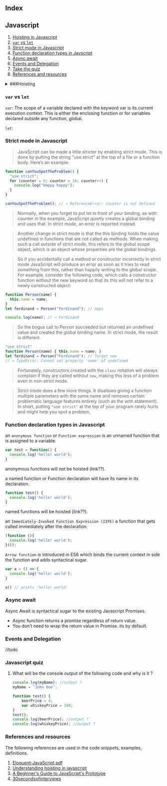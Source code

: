 ## Index
## Javascript

1. [Hoisting in Javascript](#hoisting)
2. [`var` vs `let`](#var-vs-let)
3. [Strict mode in Javascript](#strict-mode-in-Javascript)
3. [Function declaration types in Javscript](#function-declaration-types-in-javascript)
4. [Async await](#async-await)
5. [Events and Delegation](#events-and-delegation)
6. [Take the quiz](#javascript-quiz)
7. [References and resources](#references-and-resources)



<details>
<summary>###Hoisting</summary>

> Hoisting is a JavaScript mechanism where variables and function declarations are moved to the top of their scope before code execution.  

> Inevitably, this means that no matter where functions and variables are declared, they are moved to the top of their scope regardless of whether their scope is global or local.  

> Of note however, is the fact that the hoisting mechanism only moves the declaration. The assignments are left in place.  

> we can use variables before we declare them. However, we have to be careful because the hoisted variable is initialized with a value of undefined. The best option would be to declare and initialize our variable before use.  



````javascript
printMessage("Github"); // outputs "Hello Github"

function printMessage(msg) {
  console.log("Hello " + msg);
}

````
````javascript
function setBeerPrice(){
  beerPrice = 10;
}

setBeerPrice();

console.log(beerPrice);

function setBeerPriceAgain(){
  var beerPrice = 20;
}

setBeerPriceAgain();

console.log(beerPrice); // outputs 10.🤷‍
````

</details>

### `var` vs `let`
`var`: The scope of a variable declared with the keyword var is its current execution context. This is either the enclosing function or for variables declared outside any function, global.

`let`: 

### Strict mode in Javascript

> JavaScript can be made a little stricter by enabling strict mode. This is done by
putting the string "use strict" at the top of a file or a function body. Here’s an example:

````javascript
function canYouSpotTheProblem() {
  "use strict";
  for (counter = 0; counter < 10; counter++) {
    console.log("Happy happy");
  }
}

canYouSpotTheProblem(); // → ReferenceError: counter is not defined
````
> Normally, when you forget to put let in front of your binding, as with
counter in the example, JavaScript quietly creates a global binding and uses
that. In strict mode, an error is reported instead.

> Another change in strict mode is that the this binding holds the value undefined in functions that are not called as methods. When making such a call outside of strict mode, this refers to the global scope object, which is an object whose properties are the global bindings. 

> So if you accidentally call
a method or constructor incorrectly in strict mode JavaScript will produce an error as soon as it tries to read something from this, rather than happily
writing to the global scope. For example, consider the following code, which calls a constructor function
without the new keyword so that its this will not refer to a newly constructed
object:


````javascript
function Person(name) { 
  this.name = name;
}
let ferdinand = Person("Ferdinand"); // oops

console.log(name); // → Ferdinand
````

> So the bogus call to Person succeeded but returned an undefined value and
created the global binding name. In strict mode, the result is different.


````javascript
"use strict"
function Person(name) { this.name = name; }
let ferdinand = Person("Ferdinand"); // forgot new
// → TypeError: Cannot set property 'name' of undefined
````

> Fortunately, constructors created with the `class` notation will always complain if they are called without `new`, making this less of a problem even in non-strict mode. 

> Strict mode does a few more things. It disallows giving a function multiple parameters with the same name and removes certain problematic language features entirely (such as the with statement). In short, putting `"use strict"` at the top of your program rarely hurts and
might help you spot a problem.

### Function declaration types in Javascript
an `anonymous function` or `Function expression` is an unnamed function that is assigned to a variable.

````javascript
var test = function() {
  console.log('hello! world');
}
````

anonymous functions will not be hoisted (link??).

a named function or Function declaration will have its name in its declaration.

````javascript
function test() {
  console.log('hello! world');
}
````

named functions will be hoisted (link??).

an `Immediately-Invoked Function Expression (IIFE)` a function that gets called immediately after the declaration.

````javascript
(function (){
  console.log('hello! world');
}());
````

`Arrow function` is introduced in ES6 which binds the current context in side the function and adds syntactical sugar.

````javascript
var a = () => {
  console.log('hello! world');
}

a() // prints 'hello! world'
````

### Async await
Async Await is syntactical sugar to the existing Javascript Promises.

* Async function returns a promise regardless of return value. 
* You don’t need to wrap the return value in Promise. its by default.

### Events and Delegation
//todo

### Javascript quiz
1. What will be the console output of the following code and why is it ?
    ````javascript
    console.log(myName); //output ?
    myName = 'John Doe';
    ````
    ````javascript
    function test() {
        beerPrice = 4;
        var whiskeyPrice = 100;
    }
    test();
    console.log(beerPrice); //output ?
    console.log(whiskeyPrice); //output ?
    ````

### References and resources
The following references are used in the code snippets, examples, definitions.
1. [Eloquent-JavaScript.pdf](https://eloquentjavascript.net/Eloquent_JavaScript.pdf)
2. [Understanding hoisting in javascript](https://scotch.io/tutorials/understanding-hoisting-in-javascript)
3. [A Beginner's Guide to JavaScript's Prototype](https://tylermcginnis.com/beginners-guide-to-javascript-prototype/)
4. [30secondsofinterviews](https://30secondsofinterviews.org/)
